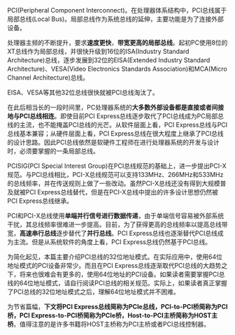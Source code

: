 PCI(Peripheral Component Interconnect)。在处理器体系结构中，PCI总线属于局部总线(Local Bus)。局部总线作为系统总线的延伸，主要功能是为了连接外部设备。

处理器主频的不断提升，要求**速度更快**，**带宽更高的局部总线**。起初PC使用8位的XT总线作为局部总线，并很快升级到16位的ISA(Industry Standard Architecture)总线，逐步发展到32位的EISA(Extended Industry Standard Architecture)、VESA(Video Electronics Standards Association)和MCA(Micro Channel Architecture)总线。

EISA、VESA等其他32位总线很快就被PCI总线淘汰了。

在此后相当长的一段时间里，PC处理器系统的**大多数外部设备都是直接或者间接地与PCI总线相连**。即使目前PCI Express总线逐步取代了PCI总线成为PC局部总线的主流，也不能掩盖PCI总线的光芒。从软件层面上看，PCI Express总线与PCI总线基本兼容；从硬件层面上看，PCI Express总线在很大程度上继承了PCI总线的设计思路。因此PCI总线依然是软硬件工程师在进行处理器系统的开发与设计时，必须要掌握的一条局部总线。

PCISIG(PCI Special Interest Group)在PCI总线规范的基础上，进一步提出PCI-X规范。与PCI总线相比，PCI-X总线规范可以支持133MHz、266MHz和533MHz的总线频率，并在传送规则上做了一些改动。虽然PCI-X总线还没有得到大规模普及就被PCI Express总线替代，但是在PCI-X总线中提出的许多设计思想仍然被PCI Express总线继承。

PCI和PCI-X总线使用**单端并行信号进行数据传递**，由于单端信号容易被外部系统干扰，其总线频率很难进一步提高。目前，为了获得更高的总线频率以提高总线带宽，**高速串行总线**逐步替代了**并行总线**。PCI Express总线也逐渐替代PCI总线成为主流。但是从系统软件的角度上看，PCI Express总线仍然基于PCI总线。

为简化起见，本篇主要介绍PCI总线的32位地址模式。在实际应用中，使用64位地址模式的PCI设备非常少。而且在PCI Express总线逐渐取代PCI总线的大趋势之下，将来也很难会有更多的，使用64位地址的PCI设备。如果读者需要掌握PCI总线的64位地址模式，请自行阅读PCI总线的相关规范。实际上，如果读者真正掌握了PCI总线的32位地址模式之后，理解64位地址模式并不困难。

为节省篇幅，**下文将PCI Express总线简称为PCIe总线，PCI-to-PCI桥简称为PCI桥，PCI Express-to-PCI桥简称为PCIe桥，Host-to-PCI主桥简称为HOST主桥**。值得注意的是许多书籍将HOST主桥称为PCI主桥或者PCI总线控制器。